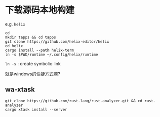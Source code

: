 # 下载源码本地构建

e.g. `helix`

```
cd
mkdir tapps && cd tapps
git clone https://github.com/helix-editor/helix
cd helix
cargo install --path helix-term
ln -s $PWD/runtime ~/.config/helix/runtime

```

`ln -s` : create symbolic link

 就是windows的快捷方式嘛?

## wa-xtask

```
git clone https://github.com/rust-lang/rust-analyzer.git && cd rust-analyzer
cargo xtask install --server
```

